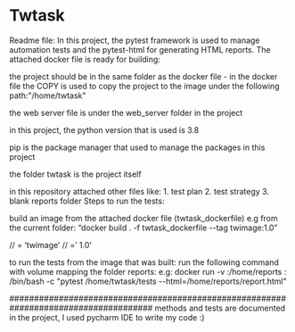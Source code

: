 # Twtask
Readme file:
In this project, the pytest framework is used to manage automation tests and the pytest-html for generating HTML reports. 
The attached docker file is ready for building:

the project should be in the same folder as the docker file - in the docker file the COPY is used to copy the project to the image under the following path:"/home/twtask"

the web server file is under the web_server folder in the project

in this project, the python version that is used is 3.8

pip is the package manager that used to manage the packages in this project

the folder twtask is the project itself

in this repository attached other files like:  1. test plan  2. test strategy  3. blank reports folder  Steps to run the tests:

build an image from the attached docker file (twtask_dockerfile) e.g from the current folder: “docker build . -f twtask_dockerfile --tag twimage:1.0”


// <image name>= ‘twimage’
// <image tag>=’ 1.0’

to run the tests from the image that was built: run the following command with volume mapping the folder reports: e.g: 
docker run -v <reports folder absolute path>:/home/reports <image name>:<image tag> /bin/bash -c "pytest /home/twtask/tests --html=/home/reports/report.html"

#####################################################################################
methods and tests are documented in the project, I used pycharm IDE to write my code :)

